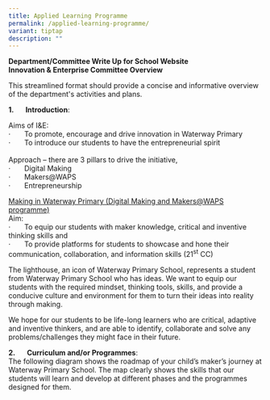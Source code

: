 ```yaml
---
title: Applied Learning Programme
permalink: /applied-learning-programme/
variant: tiptap
description: ""
---
```

<p><strong>Department/Committee Write Up for School Website</strong>
<br><strong>Innovation &amp; Enterprise Committee Overview</strong>
</p>
<p>This streamlined format should provide a concise and informative overview
of the department's activities and plans.</p>
<p><strong>1.&nbsp;&nbsp;&nbsp;&nbsp;&nbsp;&nbsp; Introduction</strong>:</p>
<p>Aims of I&amp;E:
<br>·&nbsp;&nbsp;&nbsp;&nbsp;&nbsp;&nbsp; To promote, encourage and drive
innovation in Waterway Primary
<br>·&nbsp;&nbsp;&nbsp;&nbsp;&nbsp;&nbsp; To introduce our students to have
the entrepreneurial spirit
<br>
<br>Approach – there are 3 pillars to drive the initiative,
<br>·&nbsp;&nbsp;&nbsp;&nbsp;&nbsp;&nbsp; Digital Making&nbsp;
<br>·&nbsp;&nbsp;&nbsp;&nbsp;&nbsp;&nbsp; Makers@WAPS
<br>·&nbsp;&nbsp;&nbsp;&nbsp;&nbsp;&nbsp; Entrepreneurship</p>
<p><u>Making in Waterway Primary (Digital Making and Makers@WAPS programme)</u>
<br>Aim:
<br>·&nbsp;&nbsp;&nbsp;&nbsp;&nbsp;&nbsp; To equip our students with maker
knowledge, critical and inventive thinking skills and
<br>·&nbsp;&nbsp;&nbsp;&nbsp;&nbsp;&nbsp; To provide platforms for students
to showcase and hone their communication, collaboration, and information
skills (21<sup>st</sup> CC)</p>
<p>The lighthouse, an icon of Waterway Primary School, represents a student
from Waterway Primary School who has ideas. We want to equip our students
with the required mindset, thinking tools, skills, and provide a conducive
culture and environment for them to turn their ideas into reality through
making.</p>
<p>We hope for our students to be life-long learners who are critical, adaptive
and inventive thinkers, and are able to identify, collaborate and solve
any problems/challenges they might face in their future.&nbsp;</p>
<p><strong>2.&nbsp;&nbsp;&nbsp;&nbsp;&nbsp;&nbsp; Curriculum and/or Programmes</strong>:
<br>The following diagram shows the roadmap of your child’s maker’s journey
at Waterway Primary School. The map clearly shows the skills that our students
will learn and develop at different phases and the programmes designed
for them.</p>
<p></p>
<p>&nbsp;</p>
<p>&nbsp;</p>
<p>&nbsp;</p>